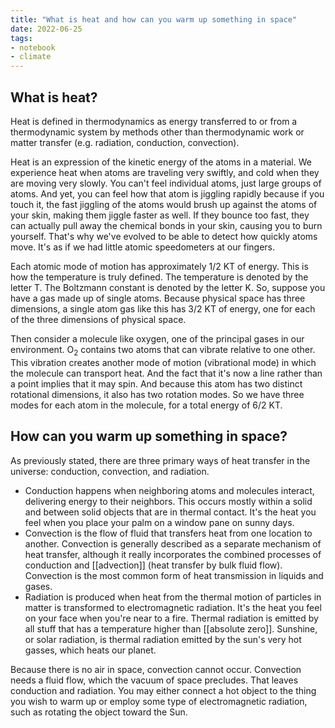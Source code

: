 ```yaml
---
title: "What is heat and how can you warm up something in space"
date: 2022-06-25
tags:
- notebook
- climate
---
```




## What is heat?
Heat is defined in thermodynamics as energy transferred to or from a thermodynamic system by methods other than thermodynamic work or matter transfer (e.g. radiation, conduction, convection).

Heat is an expression of the kinetic energy of the atoms in a material. We experience heat when atoms are traveling very swiftly, and cold when they are moving very slowly. You can't feel individual atoms, just large groups of atoms. And yet, you can feel how that atom is jiggling rapidly because if you touch it, the fast jiggling of the atoms would brush up against the atoms of your skin, making them jiggle faster as well. If they bounce too fast, they can actually pull away the chemical bonds in your skin, causing you to burn yourself. That's why we've evolved to be able to detect how quickly atoms move. It's as if we had little atomic speedometers at our fingers.

Each atomic mode of motion has approximately 1/2 KT of energy. This is how the temperature is truly defined. The temperature is denoted by the letter T. The Boltzmann constant is denoted by the letter K. So, suppose you have a gas made up of single atoms. Because physical space has three dimensions, a single atom gas like this has 3/2 KT of energy, one for each of the three dimensions of physical space.

Then consider a molecule like oxygen, one of the principal gases in our environment. O<sub>2</sub> contains two atoms that can vibrate relative to one other. This vibration creates another mode of motion (vibrational mode) in which the molecule can transport heat. And the fact that it's now a line rather than a point implies that it may spin. And because this atom has two distinct rotational dimensions, it also has two rotation modes. So we have three modes for each atom in the molecule, for a total energy of 6/2 KT.

## How can you warm up something in space?
As previously stated, there are three primary ways of heat transfer in the universe: conduction, convection, and radiation.

- Conduction happens when neighboring atoms and molecules interact, delivering energy to their neighbors. This occurs mostly within a solid and between solid objects that are in thermal contact. It's the heat you feel when you place your palm on a window pane on sunny days.
- Convection is the flow of fluid that transfers heat from one location to another. Convection is generally described as a separate mechanism of heat transfer, although it really incorporates the combined processes of conduction and [[advection]] (heat transfer by bulk fluid flow). Convection is the most common form of heat transmission in liquids and gases.
- Radiation is produced when heat from the thermal motion of particles in matter is transformed to electromagnetic radiation. It's the heat you feel on your face when you're near to a fire. Thermal radiation is emitted by all stuff that has a temperature higher than [[absolute zero]]. Sunshine, or solar radiation, is thermal radiation emitted by the sun's very hot gasses, which heats our planet.

Because there is no air in space, convection cannot occur. Convection needs a fluid flow, which the vacuum of space precludes. That leaves conduction and radiation. You may either connect a hot object to the thing you wish to warm up or employ some type of electromagnetic radiation, such as rotating the object toward the Sun.